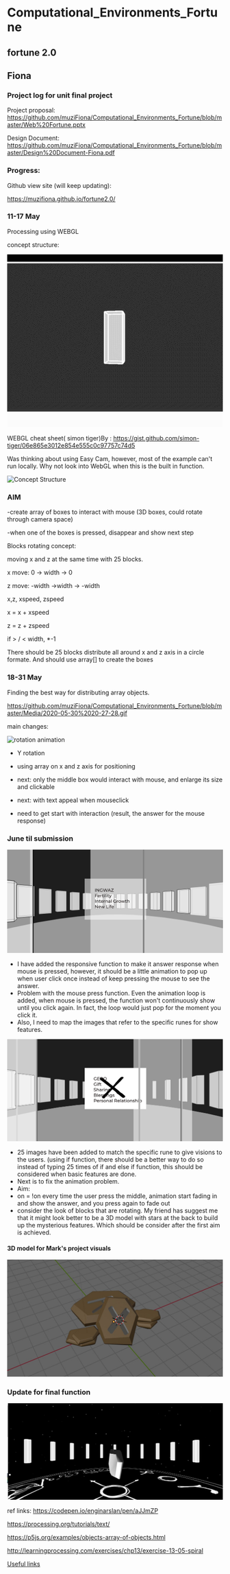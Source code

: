 # Computational_Environments_Fortune
## fortune 2.0
## Fiona
### Project log for unit final project

Project proposal: https://github.com/muziFiona/Computational_Environments_Fortune/blob/master/Web%20Fortune.pptx

Design Document: https://github.com/muziFiona/Computational_Environments_Fortune/blob/master/Design%20Document-Fiona.pdf

### Progress:
Github view site (will keep updating):

https://muzifiona.github.io/fortune2.0/

### 11-17 May

Processing using WEBGL

concept structure:

![Concept Structure](https://github.com/muziFiona/Computational_Environments_Fortune/blob/master/Media/2020-05-17%2019-41-47.gif)

WEBGL cheat sheet( simon tiger)By : https://gist.github.com/simon-tiger/06e865e3012e854e555c0c97757c74d5

Was thinking about using Easy Cam, however, most of the example can't run locally. Why not look into WebGL when this is the built in function. 

![Concept Structure](https://github.com/muziFiona/Computational_Environments_Fortune/blob/master/Media/2020-05-18%2001-09-15_1.gif)

### AIM

-create array of boxes to interact with mouse (3D boxes, could rotate through camera space)

-when one of the boxes is pressed, disappear and show next step

Blocks rotating concept:

moving x and z at the same time with 25 blocks. 

x move: 0 -> width -> 0

z move: -width ->width -> -width

x,z, xspeed, zspeed

x = x + xspeed

z = z + zspeed

if > / < width, *-1

There should be 25 blocks distribute all around x and z axis in a circle formate. And should use array[] to create the boxes

### 18-31 May
Finding the best way for distributing array objects. 

https://github.com/muziFiona/Computational_Environments_Fortune/blob/master/Media/2020-05-30%2020-27-28.gif

main changes:

![rotation animation](https://github.com/muziFiona/Computational_Environments_Fortune/blob/master/Media/2020-05-30%2020-27-28.gif)

* Y rotation
* using array on x and z axis for positioning
* next: only the middle box would interact with mouse, and enlarge its size and clickable
* next: with text appeal when mouseclick

* need to get start with interaction (result, the answer for the mouse response)

### June til submission

![answer responsive](https://github.com/muziFiona/Computational_Environments_Fortune/blob/master/Media/fortune-function.png)

* I have added the responsive function to make it answer response when mouse is pressed, however, it should be a little animation to pop up when user click once instead of keep pressing the mouse to see the answer. 
* Problem with the mouse press function. Even the animation loop is added, when mouse is pressed, the function won't continuously show until you click again. In fact, the loop would just pop for the moment you click it. 
* Also, I need to map the images that refer to the specific runes for show features. 

![answer with image](https://github.com/muziFiona/Computational_Environments_Fortune/blob/master/Media/fortune-function2.png)

* 25 images have been added to match the specific rune to give visions to the users. (using if function, there should be a better way to do so instead of typing 25 times of if and else if function, this should be considered when basic features are done.
* Next is to fix the animation problem. 
* Aim:
* on = !on every time the user press the middle, animation start fading in and show the answer, and you press again to fade out
* consider the look of blocks that are rotating. My friend has suggest me that it might look better to be a 3D model with stars at the back to build up the mysterious features. Which should be consider after the first aim is achieved. 

#### 3D model for Mark's project visuals

![runes 3D model](https://github.com/muziFiona/Computational_Environments_Fortune/blob/master/Media/2020-06-06%20222029.jpg)

### Update for final function

![final visual presentation](https://github.com/muziFiona/Computational_Environments_Fortune/blob/master/Media/2020-06-14%20193227.jpg)

ref links:
https://codepen.io/enginarslan/pen/aJJmZP

https://processing.org/tutorials/text/

https://p5js.org/examples/objects-array-of-objects.html

http://learningprocessing.com/exercises/chp13/exercise-13-05-spiral



[Useful links](https://github.com/muziFiona/Computational_Environments_Fortune/blob/master/Ref_List.md)
